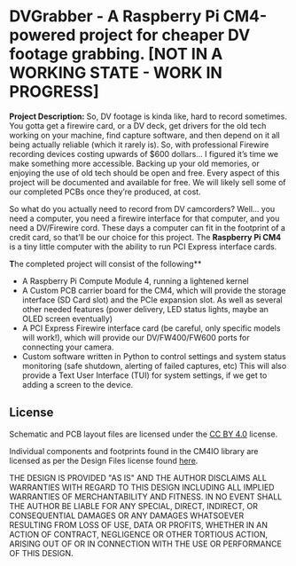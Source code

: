 # DVGrabber - A Raspberry Pi CM4-powered project for cheaper DV footage grabbing. [NOT IN A WORKING STATE - WORK IN PROGRESS]

**Project Description:**
    So, DV footage is kinda like, hard to record sometimes. You gotta get a firewire card, or a DV deck, get drivers for the old tech working on your machine, find capture software, and then depend on it all being actually reliable (which it rarely is). So, with professional Firewire recording devices costing upwards of $600 dollars… I figured it’s time we make something more accessible. Backing up your old memories, or enjoying the use of old tech should be open and free. Every aspect of this project will be documented and available for free. We will likely sell some of our completed PCBs once they’re produced, at cost.

So what do you actually need to record from DV camcorders? Well… you need a computer, you need a firewire interface for that computer, and you need a DV/Firewire cord.  These days a computer can fit in the footprint of a credit card, so that’ll be our choice for this project. The **Raspberry Pi CM4** is a tiny little computer with the ability to run PCI Express interface cards.

**T**he completed project will consist of the following**

 - A Raspberry Pi Compute Module 4, running a lightened kernel
 - A Custom PCB carrier board for the CM4, which will provide the storage interface (SD Card slot) and the PCIe expansion slot. As well as several other needed features (power delivery, LED status lights, maybe an OLED screen eventually)
 - A PCI Express Firewire interface card (be careful, only specific models will work!), which will provide our DV/FW400/FW600 ports for connecting your camera.
 - Custom software written in Python to control settings and system status monitoring (safe shutdown, alerting of failed captures, etc) This will also provide a Text User Interface (TUI) for system settings, if we get to adding a screen to the device.


## License

Schematic and PCB layout files are licensed under the [CC BY 4.0](https://creativecommons.org/licenses/by/4.0/) license.

Individual components and footprints found in the CM4IO library are licensed as per the Design Files license found [here](https://datasheets.raspberrypi.org/license.html).

THE DESIGN IS PROVIDED "AS IS" AND THE AUTHOR DISCLAIMS ALL WARRANTIES WITH REGARD TO THIS DESIGN INCLUDING ALL IMPLIED WARRANTIES OF MERCHANTABILITY AND FITNESS. IN NO EVENT SHALL THE AUTHOR BE LIABLE FOR ANY SPECIAL, DIRECT, INDIRECT, OR CONSEQUENTIAL DAMAGES OR ANY DAMAGES WHATSOEVER RESULTING FROM LOSS OF USE, DATA OR PROFITS, WHETHER IN AN ACTION OF CONTRACT, NEGLIGENCE OR OTHER TORTIOUS ACTION, ARISING OUT OF OR IN CONNECTION WITH THE USE OR PERFORMANCE OF THIS DESIGN.
